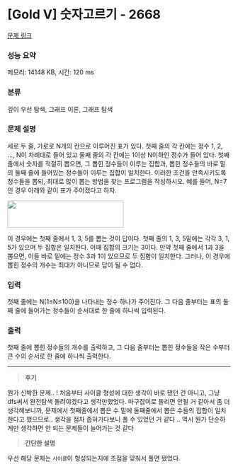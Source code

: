 # [Gold V] 숫자고르기 - 2668

[문제 링크](https://www.acmicpc.net/problem/2668)

### 성능 요약

메모리: 14148 KB, 시간: 120 ms

### 분류

깊이 우선 탐색, 그래프 이론, 그래프 탐색

### 문제 설명

<p>세로 두 줄, 가로로 N개의 칸으로 이루어진 표가 있다. 첫째 줄의 각 칸에는 정수 1, 2, …, N이 차례대로 들어 있고 둘째 줄의 각 칸에는 1이상 N이하인 정수가 들어 있다. 첫째 줄에서 숫자를 적절히 뽑으면, 그 뽑힌 정수들이 이루는 집합과, 뽑힌 정수들의 바로 밑의 둘째 줄에 들어있는 정수들이 이루는 집합이 일치한다. 이러한 조건을 만족시키도록 정수들을 뽑되, 최대로 많이 뽑는 방법을 찾는 프로그램을 작성하시오. 예를 들어, N=7인 경우 아래와 같이 표가 주어졌다고 하자.</p>

<p><img alt="" src="https://www.acmicpc.net/upload/images/u5JZnfExdtFXjmR.png" style="width: 262px; height: 61px; "></p>

<p>이 경우에는 첫째 줄에서 1, 3, 5를 뽑는 것이 답이다. 첫째 줄의 1, 3, 5밑에는 각각 3, 1, 5가 있으며 두 집합은 일치한다. 이때 집합의 크기는 3이다. 만약 첫째 줄에서 1과 3을 뽑으면, 이들 바로 밑에는 정수 3과 1이 있으므로 두 집합이 일치한다. 그러나, 이 경우에 뽑힌 정수의 개수는 최대가 아니므로 답이 될 수 없다.</p>

### 입력

 <p>첫째 줄에는 N(1≤N≤100)을 나타내는 정수 하나가 주어진다. 그 다음 줄부터는 표의 둘째 줄에 들어가는 정수들이 순서대로 한 줄에 하나씩 입력된다.</p>

### 출력

 <p>첫째 줄에 뽑힌 정수들의 개수를 출력하고, 그 다음 줄부터는 뽑힌 정수들을 작은 수부터 큰 수의 순서로 한 줄에 하나씩 출력한다.</p>


---
> **후기**

뭔가 신박한 문제.. ! 처음부터 사이클 형성에 대한 생각이 바로 됐던 건 아니고, 그냥 dfs써서 완전탐색 돌려야겠다고 생각만했었다.
마구잡이로 돌리면 안될 거 같아서 좀 더 생각해보니까, 문제에서 첫째줄에서 뽑은 수 밑에 둘째줄에서 뽑은 수들의 집합이 일치한다고 했으므로..
생각을 점차 좁혀가다보니 풀 수 있었던 거 같다 .. 역시 뭔가 단순하게만 생각하면 안 되는 문제들이 늘어가는 것 같다 

> **간단한 설명**

우선 해당 문제는 `사이클`이 형성되는지에 초점을 맞춰서 풀면 됐었다. 